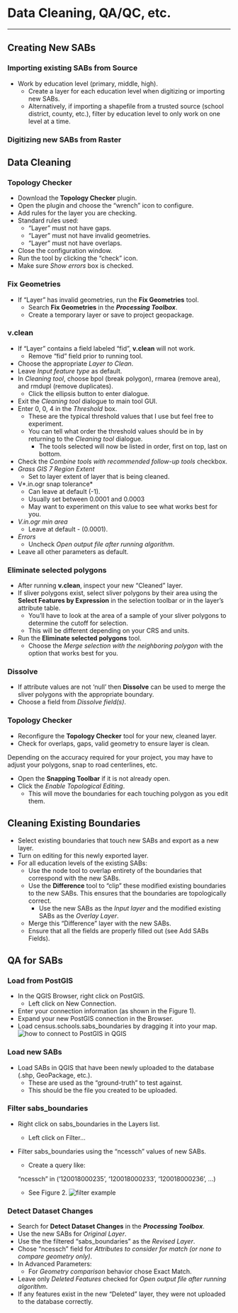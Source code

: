 
# Data Cleaning, QA/QC, etc.

---

## Creating New SABs


### Importing existing SABs from Source

-	Work by education level (primary, middle, high).
	-	Create a layer for each education level when digitizing or importing new SABs.
	-	Alternatively, if importing a shapefile from a trusted source (school district, county, etc.), filter by education level to only work on one level at a time.

### Digitizing new SABs from Raster


## Data Cleaning 


### Topology Checker

- Download the **Topology Checker** plugin.
- Open the plugin and choose the “wrench” icon to configure.
- Add rules for the layer you are checking.
- Standard rules used:
	- “Layer” must not have gaps.
	- “Layer” must not have invalid geometries.
	- “Layer” must not have overlaps.
- Close the configuration window.
- Run the tool by clicking the “check” icon.
- Make sure *Show errors* box is checked.

### Fix Geometries

- If “Layer” has invalid geometries, run the **Fix Geometries** tool.
	- Search **Fix Geometries** in the ***Processing Toolbox***.
	- Create a temporary layer or save to project geopackage.

### v.clean

- If “Layer” contains a field labeled “fid”, **v.clean** will not work.
	- Remove “fid” field prior to running tool.
- Choose the appropriate *Layer to Clean*.
- Leave *Input feature type* as default.
- In *Cleaning tool*, choose bpol (break polygon), rmarea (remove area), and rmdupl (remove duplicates).
	- Click the ellipsis button to enter dialogue. 
- Exit the *Cleaning tool* dialogue to main tool GUI.
- Enter 0, 0, 4 in the *Threshold* box.
	- These are the typical threshold values that I use but feel free to experiment.
	- You can tell what order the threshold values should be in by returning to the *Cleaning tool* dialogue.
		- The tools selected will now be listed in order, first on top, last on bottom.
- Check the *Combine tools with recommended follow-up tools* checkbox.
- *Grass GIS 7 Region Extent*
	- Set to layer extent of layer that is being cleaned.
- V*.in.ogr snap tolerance*
	- Can leave at default (-1).
	- Usually set between 0.0001 and 0.0003
	- May want to experiment on this value to see what works best for you.
- *V.in.ogr min area*
	- Leave at default - (0.0001).
- *Errors*
	- Uncheck *Open output file after running algorithm*.
- Leave all other parameters as default.

### Eliminate selected polygons

- After running **v.clean**, inspect your new “Cleaned” layer.
- If sliver polygons exist, select sliver polygons by their area using the **Select Features by Expression** in the selection toolbar or in the layer’s attribute table.
	- You’ll have to look at the area of a sample of your sliver polygons to determine the cutoff for selection.
	- This will be different depending on your CRS and units.
- Run the **Eliminate selected polygons** tool.
	- Choose the *Merge selection with the neighboring polygon* with the option that works best for you.

### Dissolve

- If attribute values are not ‘null’ then **Dissolve** can be used to merge the sliver polygons with the appropriate boundary.
- Choose a field from *Dissolve field(s)*.

### Topology Checker

- Reconfigure the **Topology Checker** tool for your new, cleaned layer.
- Check for overlaps, gaps, valid geometry to ensure layer is clean.

Depending on the accuracy required for your project, you may have to adjust your polygons, snap to road centerlines, etc.
- Open the **Snapping Toolbar** if it is not already open.
- Click the *Enable Topological Editing*.
	- This will move the boundaries for each touching polygon as you edit them.


## Cleaning Existing Boundaries


- Select existing boundaries that touch new SABs and export as a new layer.
- Turn on editing for this newly exported layer.
- For all education levels of the existing SABs:
	- Use the node tool to overlap entirety of the boundaries that correspond with the new SABs.
	- Use the **Difference** tool to “clip” these modified existing boundaries to the new SABs. This ensures that the boundaries are topologically correct.
		- Use the new SABs as the *Input layer* and the modified existing SABs as the *Overlay Layer*.
	- Merge this “Difference” layer with the new SABs.
	- Ensure that all the fields are properly filled out (see Add SABs Fields).


## QA for SABs


### Load from PostGIS

- In the QGIS Browser, right click on PostGIS.
	- Left click on New Connection.
- Enter your connection information (as shown in the Figure 1).
- Expand your new PostGIS connection in the Browser.
- Load census.schools.sabs_boundaries by dragging it into your map.
![how to connect to PostGIS in QGIS](https://github.com/greg-alliger/greg-alliger/blob/main/postgis_connect.png "Connect to PostGIS")

### Load new SABs

- Load SABs in QGIS that have been newly uploaded to the database (.shp, GeoPackage, etc.).
	- These are used as the “ground-truth” to test against.
	- This should be the file you created to be uploaded.

### Filter sabs_boundaries

- Right click on sabs_boundaries in the Layers list.
	- Left click on Filter…
- Filter sabs_boundaries using the “ncessch” values of new SABs.
	- Create a query like:
    
    “ncessch” in (‘120018000235’, ‘120018000233’, ‘120018000236’, …)
    
	- See Figure 2.
![filter example](https://github.com/greg-alliger/greg-alliger/blob/main/filter.png "This is how we filter")


### Detect Dataset Changes

- Search for **Detect Dataset Changes** in the ***Processing Toolbox***.
- Use the new SABs for *Original Layer*.
- Use the the filtered “sabs_boundaries” as the *Revised Layer*.
- Chose “ncessch” field for *Attributes to consider for match (or none to compare geometry only)*.
- In Advanced Parameters:
	- For *Geometry comparison* behavior chose Exact Match.
- Leave only *Deleted Features* checked for *Open output file after running algorithm*.
- If any features exist in the new “Deleted” layer, they were not uploaded to the database correctly.
